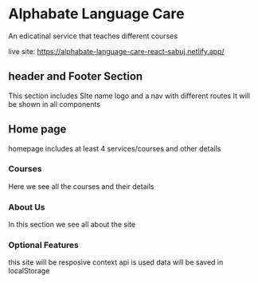 # Alphabate Language Care
An edicatinal service that teaches different courses

live site: https://alphabate-language-care-react-sabuj.netlify.app/


## header and Footer Section
This section includes SIte name logo and a nav with different routes
It will be shown in all components

## Home page
homepage includes at least 4 services/courses and other details


### Courses
Here we see all the courses and their details

### About Us
In this section we see all about the site

### Optional Features
this site will be resposive
context api is used
data will be saved in localStorage

